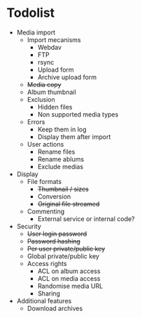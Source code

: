 # Todolist

 *  Media import
     *  Import mecanisms
         *  Webdav
         *  FTP
         *  rsync
         *  Upload form
         *  Archive upload form
     *  <del>Media copy</del>
     *  Album thumbnail
     *  Exclusion
         *  Hidden files
         *  Non supported media types
     *  Errors
         *  Keep them in log
         *  Display them after import
     *  User actions
         *  Rename files
         *  Rename ablums
         *  Exclude medias
 *  Display
     *  File formats
         *  <del>Thumbnail / sizes</del>
         *  Conversion
         *  <del>Original file streamed</del>
     *  Commenting
         *  External service or internal code?
 *  Security
     *  <del>User login password</del>
     *  <del>Password hashing</del>
     *  <del>Per user private/public key</del>
     *  Global private/public key
     *  Access rights
         *  ACL on album access
         *  ACL on media access
         *  Randomise media URL
         *  Sharing
 *  Additional features
     *  Download archives
